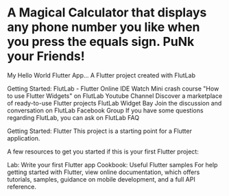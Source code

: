 # A Magical Calculator that displays any phone number you like when you press the equals sign. PuNk your Friends!
My Hello World Flutter App...
A Flutter project created with FlutLab

Getting Started: FlutLab - Flutter Online IDE
Watch Mini crash course "How to use Flutter Widgets" on FlutLab Youtube Channel
Discover a marketplace of ready-to-use Flutter projects FlutLab Widget Bay
Join the discussion and conversation on FlutLab Facebook Group
If you have some questions regarding FlutLab, you can ask on FlutLab FAQ

Getting Started: Flutter
This project is a starting point for a Flutter application.

A few resources to get you started if this is your first Flutter project:

Lab: Write your first Flutter app
Cookbook: Useful Flutter samples
For help getting started with Flutter, view online documentation, which offers tutorials, samples, guidance on mobile development, and a full API reference.
